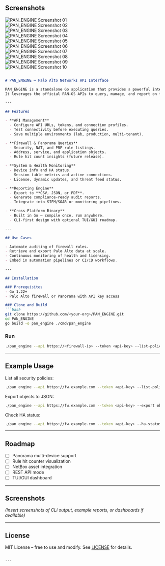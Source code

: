 ## Screenshots

![PAN_ENGINE Screenshot 01](https://raw.githubusercontent.com/gh0stinthemirr0r/pan_engine/main/screenshots/PAN_ENGINE_screenshot01.png)  
![PAN_ENGINE Screenshot 02](https://raw.githubusercontent.com/gh0stinthemirr0r/pan_engine/main/screenshots/PAN_ENGINE_screenshot02.png)  
![PAN_ENGINE Screenshot 03](https://raw.githubusercontent.com/gh0stinthemirr0r/pan_engine/main/screenshots/PAN_ENGINE_screenshot03.png)  
![PAN_ENGINE Screenshot 04](https://raw.githubusercontent.com/gh0stinthemirr0r/pan_engine/main/screenshots/PAN_ENGINE_screenshot04.png)  
![PAN_ENGINE Screenshot 05](https://raw.githubusercontent.com/gh0stinthemirr0r/pan_engine/main/screenshots/PAN_ENGINE_screenshot05.png)  
![PAN_ENGINE Screenshot 06](https://raw.githubusercontent.com/gh0stinthemirr0r/pan_engine/main/screenshots/PAN_ENGINE_screenshot06.png)  
![PAN_ENGINE Screenshot 07](https://raw.githubusercontent.com/gh0stinthemirr0r/pan_engine/main/screenshots/PAN_ENGINE_screenshot07.png)  
![PAN_ENGINE Screenshot 08](https://raw.githubusercontent.com/gh0stinthemirr0r/pan_engine/main/screenshots/PAN_ENGINE_screenshot08.png)  
![PAN_ENGINE Screenshot 09](https://raw.githubusercontent.com/gh0stinthemirr0r/pan_engine/main/screenshots/PAN_ENGINE_screenshot09.png)  
![PAN_ENGINE Screenshot 10](https://raw.githubusercontent.com/gh0stinthemirr0r/pan_engine/main/screenshots/PAN_ENGINE_screenshot10.png)  

````markdown

# PAN_ENGINE – Palo Alto Networks API Interface

PAN_ENGINE is a standalone Go application that provides a powerful interface to Palo Alto Networks firewalls and Panorama.  
It leverages the official PAN-OS APIs to query, manage, and report on firewall configurations in a fast, portable binary.  

---

## Features

- **API Management**  
  - Configure API URLs, tokens, and connection profiles.  
  - Test connectivity before executing queries.  
  - Save multiple environments (lab, production, multi-tenant).  

- **Firewall & Panorama Queries**  
  - Security, NAT, and PBF rule listings.  
  - Address, service, and application objects.  
  - Rule hit count insights (future release).  

- **System & Health Monitoring**  
  - Device info and HA status.  
  - Session table metrics and active connections.  
  - License, dynamic updates, and threat feed status.  

- **Reporting Engine**  
  - Export to **CSV, JSON, or PDF**.  
  - Generate compliance-ready audit reports.  
  - Integrate into SIEM/SOAR or monitoring pipelines.  

- **Cross-Platform Binary**  
  - Built in Go — compile once, run anywhere.  
  - CLI-first design with optional TUI/GUI roadmap.  

---

## Use Cases

- Automate auditing of firewall rules.  
- Retrieve and export Palo Alto data at scale.  
- Continuous monitoring of health and licensing.  
- Embed in automation pipelines or CI/CD workflows.  

---

## Installation

### Prerequisites
- Go 1.22+  
- Palo Alto firewall or Panorama with API key access  

### Clone and Build
```bash
git clone https://github.com/<your-org>/PAN_ENGINE.git
cd PAN_ENGINE
go build -o pan_engine ./cmd/pan_engine
````

### Run

```bash
./pan_engine --api https://<firewall-ip> --token <api-key> --list-policies
```

---

## Example Usage

List all security policies:

```bash
./pan_engine --api https://fw.example.com --token <api-key> --list-policies
```

Export objects to JSON:

```bash
./pan_engine --api https://fw.example.com --token <api-key> --export objects.json
```

Check HA status:

```bash
./pan_engine --api https://fw.example.com --token <api-key> --ha-status
```

---

## Roadmap

* [ ] Panorama multi-device support
* [ ] Rule hit counter visualization
* [ ] NetBox asset integration
* [ ] REST API mode
* [ ] TUI/GUI dashboard

---

## Screenshots

*(Insert screenshots of CLI output, example reports, or dashboards if available)*

---

## License

MIT License – free to use and modify. See [LICENSE](LICENSE) for details.

```

---


